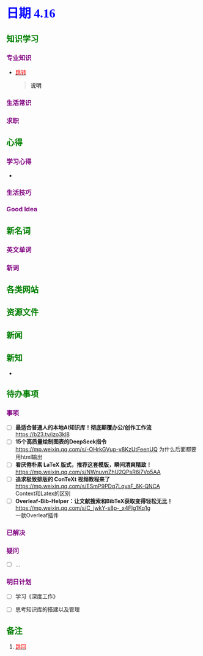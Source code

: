 ## <font color = blue face=楷体 size=6>日期 4.16 </font>

## <font color = green>知识学习 </font>
### <font color = purple>专业知识 </font>
+ <a id = "01-1">  [<font color = red>跳转</font>](#01-2)
   > <font color = o> 说明 </font>
### <font color = purple>生活常识 </font>

### <font color = purple>求职 </font>



## <font color = green>心得 </font>
### <font color = purple>学习心得 </font>
+ 
### <font color = purple>生活技巧 </font>

### <font color = purple>Good Idea </font>



## <font color = green>新名词 </font>
### <font color = purple>英文单词 </font>
### <font color = purple>新词 </font>



## <font color = green>各类网站 </font>


## <font color = green>资源文件 </font>


## <font color = green>新闻 </font>


## <font color = green>新知 </font>
+ 

## <font color = green>待办事项 </font>
### <font color = purple>事项 </font>
- [ ] **最适合普通人的本地AI知识库！彻底颠覆办公/创作工作流** 
	https://b23.tv/izo3kl8
- [ ] **15个高质量绘制图表的DeepSeek指令**  
	https://mp.weixin.qq.com/s/-OHrkGVup-v8KzUtFeenUQ
	为什么后面都要用html输出
- [ ] 	**看厌倦朴素 LaTeX 版式，推荐这套模版，瞬间清爽精致！**  
	https://mp.weixin.qq.com/s/NWnuvnZhU2QPsR6i7Vo5AA
- [ ] **追求极致排版的 ConTeXt 视频教程来了**  
	https://mp.weixin.qq.com/s/ESmP9PDq7LqvaF_6K-QNCA  
	Context和Latex的区别
- [ ] **Overleaf-Bib-Helper：让文献搜索和BibTeX获取变得轻松无比！**  
	https://mp.weixin.qq.com/s/C_jwkY-s8p-_x4FIg1Kq1g  
	一款Overleaf插件

### <font color = purple>已解决 </font>
### <font color = purple>疑问 </font>
- [ ] ...
### <font color = purple>明日计划 </font>
- [ ] 学习《深度工作》
- [ ] 思考知识库的搭建以及管理


## <font color = green>备注 </font>
  1. <a id ="01-2">[<font color = red>跳回</font>](#01-1)




<!--stackedit_data:
eyJoaXN0b3J5IjpbLTE2ODQ4OTkzNDcsLTIwOTcyNDY3NzgsOT
k2NjI0MjM1XX0=
-->